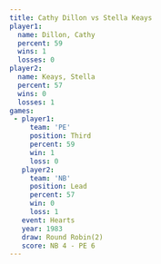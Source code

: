 ```yaml
---
title: Cathy Dillon vs Stella Keays
player1:             
  name: Dillon, Cathy
  percent: 59        
  wins: 1            
  losses: 0          
player2:             
  name: Keays, Stella
  percent: 57        
  wins: 0            
  losses: 1          
games:
 - player1:         
     team: 'PE'     
     position: Third
     percent: 59    
     win: 1         
     loss: 0        
   player2:        
     team: 'NB'    
     position: Lead
     percent: 57   
     win: 0        
     loss: 1       
   event: Hearts       
   year: 1983          
   draw: Round Robin(2)
   score: NB 4 - PE 6  
---
```

